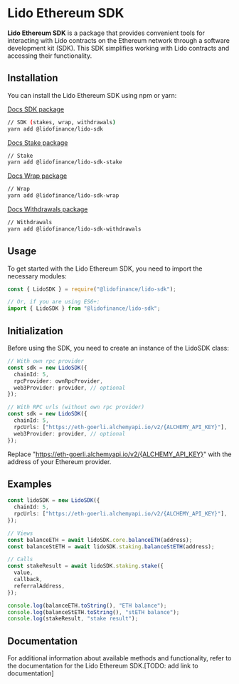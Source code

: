# Lido Ethereum SDK

**Lido Ethereum SDK** is a package that provides convenient tools for interacting with Lido contracts on the Ethereum network through a software development kit (SDK). This SDK simplifies working with Lido contracts and accessing their functionality.

## Installation

You can install the Lido Ethereum SDK using npm or yarn:

[Docs SDK package](./packages/sdk/README.md)

```bash
// SDK (stakes, wrap, withdrawals)
yarn add @lidofinance/lido-sdk
```

[Docs Stake package](./packages/stake/README.md)

```bash
// Stake
yarn add @lidofinance/lido-sdk-stake
```

[Docs Wrap package](./packages/wrap/README.md)

```bash
// Wrap
yarn add @lidofinance/lido-sdk-wrap
```

[Docs Withdrawals package](./packages/withdrawals/README.md)

```bash
// Withdrawals
yarn add @lidofinance/lido-sdk-withdrawals
```

## Usage

To get started with the Lido Ethereum SDK, you need to import the necessary modules:

```ts
const { LidoSDK } = require("@lidofinance/lido-sdk");

// Or, if you are using ES6+:
import { LidoSDK } from "@lidofinance/lido-sdk";
```

## Initialization

Before using the SDK, you need to create an instance of the LidoSDK class:

```ts
// With own rpc provider
const sdk = new LidoSDK({
  chainId: 5,
  rpcProvider: ownRpcProvider,
  web3Provider: provider, // optional
});

// With RPC urls (without own rpc provider)
const sdk = new LidoSDK({
  chainId: 5,
  rpcUrls: ["https://eth-goerli.alchemyapi.io/v2/{ALCHEMY_API_KEY}"],
  web3Provider: provider, // optional
});
```

Replace "https://eth-goerli.alchemyapi.io/v2/{ALCHEMY_API_KEY}" with the address of your Ethereum provider.

## Examples

```ts
const lidoSDK = new LidoSDK({
  chainId: 5,
  rpcUrls: ["https://eth-goerli.alchemyapi.io/v2/{ALCHEMY_API_KEY}"],
});

// Views
const balanceETH = await lidoSDK.core.balanceETH(address);
const balanceStETH = await lidoSDK.staking.balanceStETH(address);

// Calls
const stakeResult = await lidoSDK.staking.stake({
  value,
  callback,
  referralAddress,
});

console.log(balanceETH.toString(), "ETH balance");
console.log(balanceStETH.toString(), "stETH balance");
console.log(stakeResult, "stake result");
```

## Documentation

For additional information about available methods and functionality, refer to the documentation for the Lido Ethereum SDK.[TODO: add link to documentation]
